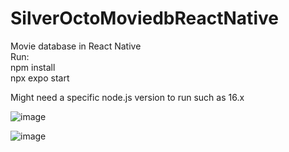 # SilverOctoMoviedbReactNative
Movie database in React Native  
Run:   
npm install  
npx expo start

Might need a specific node.js version to run such as 16.x

![image](https://github.com/Dannylyhn/SilverOctoMoviedbReactNative/assets/55133786/fc1e2477-c90f-41aa-a5c3-e211021fea6d)

![image](https://github.com/Dannylyhn/SilverOctoMoviedbReactNative/assets/55133786/71aee1f7-1feb-4cfe-8ab6-99499c5cb702)

